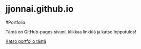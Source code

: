 # jjonnai.github.io
#Portfolio

Tämä on GitHub-pages sivuni, klikkaa linkkiä ja katso lopputulos!

[Katso portfolio tästä](https://jjonnai.github.io/)
